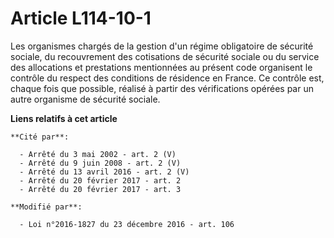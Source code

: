 # Article L114-10-1

Les organismes chargés de la gestion d'un régime obligatoire de sécurité sociale, du recouvrement des cotisations de sécurité
sociale ou du service des allocations et prestations mentionnées au présent code organisent le contrôle du respect des
conditions de résidence en France. Ce contrôle est, chaque fois que possible, réalisé à partir des vérifications opérées par
un autre organisme de sécurité sociale.

**Liens relatifs à cet article**

	**Cité par**:

	  - Arrêté du 3 mai 2002 - art. 2 (V)
	  - Arrêté du 9 juin 2008 - art. 2 (V)
	  - Arrêté du 13 avril 2016 - art. 2 (V)
	  - Arrêté du 20 février 2017 - art. 2
	  - Arrêté du 20 février 2017 - art. 3

	**Modifié par**:

	  - Loi n°2016-1827 du 23 décembre 2016 - art. 106
